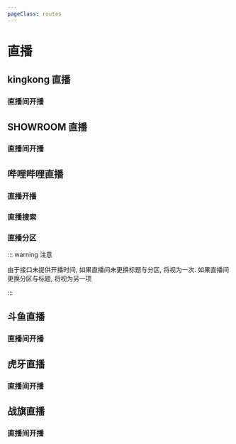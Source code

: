 ```yaml
---
pageClass: routes
---
```


# 直播

## kingkong 直播

### 直播间开播

<Route author="LogicJake" example="/kingkong/room/2133342" path="/kingkong/room/:id" :paramsDesc="['直播间 id, 可在主播直播间页 URL 中找到']"/>

## SHOWROOM 直播

### 直播间开播

<Route author="nwindz" example="/showroom/room/93401" path="/showroom/room/:id" :paramsDesc="['直播间 id, 打开浏览器控制台，刷新页面，找到请求中的room_id参数']"/>

## 哔哩哔哩直播

### 直播开播

<Route author="Qixingchen" example="/bilibili/live/room/3" path="/bilibili/live/room/:roomID" :paramsDesc="['房间号, 可在直播间 URL 中找到, 长短号均可']"/>

### 直播搜索

<Route author="Qixingchen" example="/bilibili/live/search/编程/online" path="/bilibili/live/search/:key/:order" :paramsDesc="['搜索关键字', '排序方式, live_time 开播时间, online 人气']"/>

### 直播分区

<Route author="Qixingchen" example="/bilibili/live/area/143/online" path="/bilibili/live/area/:areaID/:order" :paramsDesc="['分区 ID 分区增删较多, 可通过 [分区列表](https://api.live.bilibili.com/room/v1/Area/getList) 查询', '排序方式, live_time 开播时间, online 人气']">

::: warning 注意

由于接口未提供开播时间, 如果直播间未更换标题与分区, 将视为一次. 如果直播间更换分区与标题, 将视为另一项

:::

</Route>

## 斗鱼直播

### 直播间开播

<Route author="DIYgod" example="/douyu/room/24422" path="/douyu/room/:id" :paramsDesc="['直播间 id, 可在主播直播间页 URL 中找到']"/>

## 虎牙直播

### 直播间开播

<Route author="SettingDust xyqfer" example="/huya/live/edmunddzhang" path="/huya/live/:id" :paramsDesc="['直播间id或主播名(有一些id是名字，如上)']"/>

## 战旗直播

### 直播间开播

<Route author="cssxsh" example="/zhanqi/room/anime" path="/zhanqi/room/:id" :paramsDesc="['直播间 id, 可在主播直播间页 URL 中找到']"/>
